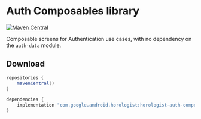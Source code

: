 # Auth Composables library

[![Maven Central](https://img.shields.io/maven-central/v/com.google.android.horologist/horologist-auth-composables)](https://search.maven.org/search?q=g:com.google.android.horologist)

Composable screens for Authentication use cases, with no dependency on the `auth-data` module.

## Download

```groovy
repositories {
    mavenCentral()
}

dependencies {
    implementation "com.google.android.horologist:horologist-auth-composables:<version>"
}
```
